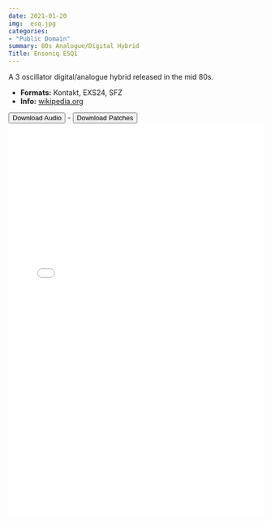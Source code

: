 ```yaml
---
date: 2021-01-20
img:  esq.jpg
categories: 
- "Public Domain"
summary: 80s Analogue/Digital Hybrid
Title: Ensoniq ESQ1
---
```


A 3 oscillator digital/analogue hybrid released in the mid 80s.

-   **Formats:** Kontakt, EXS24, SFZ
-    **Info:** [wikipedia.org](https://en.wikipedia.org/wiki/Ensoniq_ESQ-1)



<div class="buttons"> <a href="https://www.dropbox.com/sh/0nd1dpcj7o0x76f/AACgrVHBarmiboc1ApP9RdCIa?dl=0"> <button>Download Audio</button></a> - <a href="https://github.com/publicsamples/Ensoniq-ESQ1"> <button>Download Patches</button></a></div>



<iframe width="100%" height="770px" src="/Demos/demos/esq1.html" frameborder="0" allow="accelerometer; autoplay; clipboard-write; encrypted-media; gyroscope; picture-in-picture" allowfullscreen></iframe>


